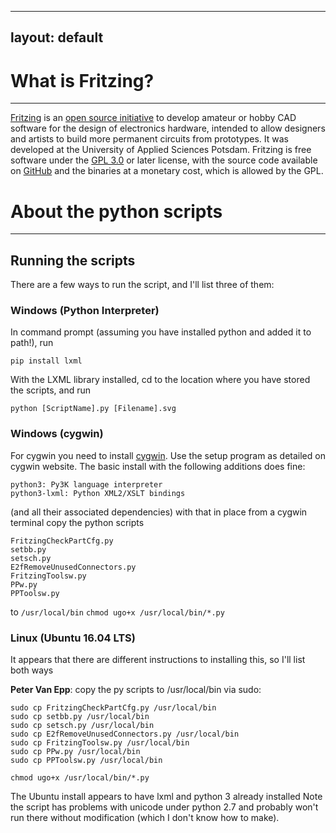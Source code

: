 <!--
 | Theme based on GitHub Pages slate theme
 |
 | @see https://github.com/pages-themes/slate
 | @see https://github.com/pages-themes/slate/blob/master/LICENSE
-->

---
layout: default
---

# What is Fritzing?

* * *

[Fritzing](https://fritzing.org) is an [open source initiative](http://www.opensource.org/docs/osd) to develop amateur or hobby CAD software for the design of electronics hardware, intended to allow designers and artists to build more permanent circuits from prototypes. It was developed at the University of Applied Sciences Potsdam. Fritzing is free software under the [GPL 3.0](https://www.gnu.org/licenses/gpl-3.0.en.html) or later license, with the source code available on [GitHub](https://github.com/fritzing/fritzing-app) and the binaries at a monetary cost, which is allowed by the GPL.

# About the python scripts

* * *

## Running the scripts
There are a few ways to run the script, and I'll list three of them:

### Windows (Python Interpreter)
In command prompt (assuming you have installed python and added it to path!), run

```
pip install lxml
```

With the LXML library installed, cd to the location where you have stored the scripts, and run

```
python [ScriptName].py [Filename].svg
```

### Windows (cygwin)
For cygwin you need to install [cygwin](https://cygwin.org). Use the setup program as detailed on cygwin website. The basic install with the following additions does fine:

```
python3: Py3K language interpreter 
python3-lxml: Python XML2/XSLT bindings
```

(and all their associated dependencies)
with that in place from a cygwin terminal copy the python scripts

```
FritzingCheckPartCfg.py
setbb.py
setsch.py
E2fRemoveUnusedConnectors.py
FritzingToolsw.py
PPw.py
PPToolsw.py
```

to `/usr/local/bin`
`chmod ugo+x /usr/local/bin/*.py`

### Linux (Ubuntu 16.04 LTS)
It appears that there are different instructions to installing this, so I'll list both ways

**Peter Van Epp**: copy the py scripts to /usr/local/bin via sudo:

```
sudo cp FritzingCheckPartCfg.py /usr/local/bin 
sudo cp setbb.py /usr/local/bin
sudo cp setsch.py /usr/local/bin
sudo cp E2fRemoveUnusedConnectors.py /usr/local/bin
sudo cp FritzingToolsw.py /usr/local/bin 
sudo cp PPw.py /usr/local/bin 
sudo cp PPToolsw.py /usr/local/bin
```

`chmod ugo+x /usr/local/bin/*.py`

The Ubuntu install appears to have lxml and python 3 already installed
Note the script has problems with unicode under python 2.7 and probably won't run there without modification (which I don't know how to make). 
